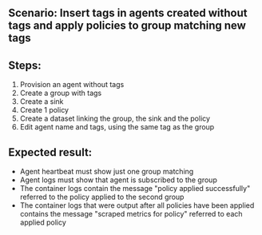## Scenario: Insert tags in agents created without tags and apply policies to group matching new tags 
## Steps: 
1. Provision an agent without tags
2. Create a group with tags
3. Create a sink
4. Create 1 policy
5. Create a dataset linking the group, the sink and the policy
8. Edit agent name and tags, using the same tag as the group

Expected result:
-
- Agent heartbeat must show just one group matching
- Agent logs must show that agent is subscribed to the group
- The container logs contain the message "policy applied successfully" referred to the policy applied to the second group
- The container logs that were output after all policies have been applied contains the message "scraped metrics for policy" referred to each applied policy
